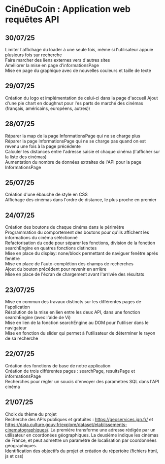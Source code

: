 # CinéDuCoin : Application web requêtes API

## 30/07/25
Limiter l'affichage du loader à une seule fois, même si l'utilisateur appuie plusieurs fois sur recherche\
Faire marcher des liens externes vers d'autres sites\
Améliorer la mise en page d'informationsPage\
Mise en page du graphique avec de nouvelles couleurs et taille de texte
## 29/07/25
Création du logo et implémentation de celui-ci dans la page d'accueil
Ajout d'une pie chart en doughnut pour l'es parts de marché des cinémas (français, américains, européens, autres)\
## 28/07/25
Réparer la map de la page InformationsPage qui ne se charge plus\
Réparer la page InformationsPage qui ne se charge pas quand on est revenu une fois à la page précédente\
Calculer les distances entre l'adresse saisie et chaque cinéma (l'afficher sur la liste des cinémas)\
Aumentation du nombre de données extraites de l'API pour la page InformationsPage
## 25/07/25
Création d'une ébauche de style en CSS\
Affichage des cinémas dans l'ordre de distance, le plus proche en premier
## 24/07/25
Création des boutons de chaque cinéma dans le périmètre\
Programmation du comportement des boutons pour qu'ils affichent les informations du cinéma séléctionné\
Refactorisation du code pour séparer les fonctions, division de la fonction searchEngine en quatres fonctions distinctes\
Mise en place du display: none/block permettant de naviguer fenêtre après fenêtre\
Mise en place de l'auto-complétion des champs de recherches\
Ajout du bouton précédent pour revenir en arrière\
Mise en place de l'écran de chargement avant l'arrivée des résultats
## 23/07/25
Mise en commun des travaux distincts sur les différentes pages de l'application\
Résolution de la mise en lien entre les deux API, dans une fonction searchEngine (avec l'aide de Vi)\
Mise en lien de la fonction searchEngine au DOM pour l'utiliser dans le navigateur\
Mise en fonction du slider qui permet à l'utilisateur de déterminer le rayon de sa recherche
## 22/07/25
Création des fonctions de base de notre application\
Création de trois différentes pages : searchPage, resultsPage et informationsPage\
Recherches pour régler un soucis d'envoyer des paramètres SQL dans l'API cinéma
## 21/07/25
Choix du thème du projet\
Recherche des APIs publiques et gratuites : https://geoservices.ign.fr/ et https://data.culture.gouv.fr/explore/dataset/etablissements-cinematographiques/. La première transforme une adresse rédigée par un utilisateur en coordonées géographiques. La deuxième indique les cinémas de France, et peut admettre un paramètre de localisation par coordonnées géographiques.\
Identification des objectifs du projet et création du répertoire (fichiers html, js et css)